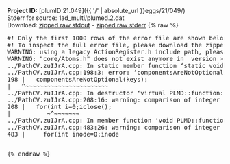 **Project ID:** [plumID:21.049]({{ '/' | absolute_url }}eggs/21/049/)  
Stderr for source:  1ad_multi/plumed.2.dat   
Download: [zipped raw stdout](plumed.2.dat.plumed.stdout.txt.zip) - [zipped raw stderr](plumed.2.dat.plumed.stderr.txt.zip) 
{% raw %}
<pre>
#! Only the first 1000 rows of the error file are shown below
#! To inspect the full error file, please download the zipped raw stderr file above
WARNING: using a legacy ActionRegister.h include path, please use <<#include "core/ActionRegister.h">>
WARNING: "core/Atoms.h" does not exist anymore in  version >=2.10, you should change your code.
../PathCV.zuIJrA.cpp: In static member function ‘static void PLMD::function::PathCV::registerKeywords(PLMD::Keywords&)’:
../PathCV.zuIJrA.cpp:198:3: error: ‘componentsAreNotOptional’ was not declared in this scope
198 |   componentsAreNotOptional(keys);
|   ^~~~~~~~~~~~~~~~~~~~~~~~
../PathCV.zuIJrA.cpp: In destructor ‘virtual PLMD::function::PathCV::~PathCV()’:
../PathCV.zuIJrA.cpp:208:16: warning: comparison of integer expressions of different signedness: ‘int’ and ‘unsigned int’ [-Wsign-compare]
208 |   for(int i=0;i<mw_n_;++i){
|               ~^~~~~~
../PathCV.zuIJrA.cpp: In constructor ‘PLMD::function::PathCV::PathCV(const PLMD::ActionOptions&)’:
../PathCV.zuIJrA.cpp:236:16: warning: comparison of integer expressions of different signedness: ‘int’ and ‘unsigned int’ [-Wsign-compare]
236 |   for(int i=0;i<mw_n_;++i){
|               ~^~~~~~
../PathCV.zuIJrA.cpp:259:11: warning: comparison of integer expressions of different signedness: ‘int’ and ‘unsigned int’ [-Wsign-compare]
259 |       if(i==mw_id_) ifiles[i]->close();
|          ~^~~~~~~~
../PathCV.zuIJrA.cpp: In member function ‘void PLMD::function::PathCV::generatePath()’:
../PathCV.zuIJrA.cpp:483:26: warning: comparison of integer expressions of different signedness: ‘int’ and ‘unsigned int’ [-Wsign-compare]
483 |     for(int inode=0;inode<nnodes;inode++){
|                     ~~~~~^~~~~~~
../PathCV.zuIJrA.cpp: In member function ‘void PLMD::function::PathCV::readMultipleWalkers()’:
../PathCV.zuIJrA.cpp:941:16: warning: comparison of integer expressions of different signedness: ‘int’ and ‘unsigned int’ [-Wsign-compare]
941 |   for(int i=0;i<mw_n_;++i){
|               ~^~~~~~
../PathCV.zuIJrA.cpp:942:9: warning: comparison of integer expressions of different signedness: ‘int’ and ‘unsigned int’ [-Wsign-compare]
942 |     if(i==mw_id_) continue;
|        ~^~~~~~~~
../PathCV.zuIJrA.cpp:957:5: error: invalid use of incomplete type ‘class PLMD::Communicator’
957 |     comm.Barrier();
|     ^~~~
In file included from /home/runner/opt/include/plumed/function/../core/../tools/OFile.h:25,
from /home/runner/opt/include/plumed/function/../core/../tools/Log.h:25,
from /home/runner/opt/include/plumed/function/../core/Action.h:30,
from /home/runner/opt/include/plumed/function/../core/ActionWithValue.h:25,
from /home/runner/opt/include/plumed/function/Function.h:25,
from ../PathCV.zuIJrA.cpp:22:
/home/runner/opt/include/plumed/function/../core/../tools/FileBase.h:29:7: note: forward declaration of ‘class PLMD::Communicator’
29 | class Communicator;
|       ^~~~~~~~~~~~
../PathCV.zuIJrA.cpp:958:5: error: invalid use of incomplete type ‘class PLMD::Communicator’
958 |     multi_sim_comm.Barrier();
|     ^~~~~~~~~~~~~~
/home/runner/opt/include/plumed/function/../core/../tools/FileBase.h:29:7: note: forward declaration of ‘class PLMD::Communicator’
29 | class Communicator;
|       ^~~~~~~~~~~~
terminate called after throwing an instance of 'PLMD::Plumed::ExceptionError'
what():
(core/PlumedMain.cpp:1502) void PLMD::PlumedMain::load(const std::string&)
An error happened while executing command env PLUMED_ROOT='/home/runner/opt/lib/plumed' PLUMED_VERSION='2.10.0' PLUMED_HTMLDIR='/home/runner/opt/share/doc/plumed' PLUMED_INCLUDEDIR='/home/runner/opt/include' PLUMED_PROGRAM_NAME='plumed' PLUMED_IS_INSTALLED='yes' "/home/runner/opt/lib/plumed"/scripts/mklib.sh -n -o ./../PathCV.2.10.0.so ../PathCV.cpp

[pkrvm7jw40e0xgp:09690] *** Process received signal ***
[pkrvm7jw40e0xgp:09690] Signal: Aborted (6)
[pkrvm7jw40e0xgp:09690] Signal code:  (-6)
[pkrvm7jw40e0xgp:09690] [ 0] /lib/x86_64-linux-gnu/libc.so.6(+0x45330)[0x7f5378e45330]
[pkrvm7jw40e0xgp:09690] [ 1] /lib/x86_64-linux-gnu/libc.so.6(pthread_kill+0x11c)[0x7f5378e9eb2c]
[pkrvm7jw40e0xgp:09690] [ 2] /lib/x86_64-linux-gnu/libc.so.6(gsignal+0x1e)[0x7f5378e4527e]
[pkrvm7jw40e0xgp:09690] [ 3] /lib/x86_64-linux-gnu/libc.so.6(abort+0xdf)[0x7f5378e288ff]
[pkrvm7jw40e0xgp:09690] [ 4] /lib/x86_64-linux-gnu/libstdc++.so.6(+0xa5ff5)[0x7f53792a5ff5]
[pkrvm7jw40e0xgp:09690] [ 5] /lib/x86_64-linux-gnu/libstdc++.so.6(+0xbb0da)[0x7f53792bb0da]
[pkrvm7jw40e0xgp:09690] [ 6] /lib/x86_64-linux-gnu/libstdc++.so.6(_ZSt10unexpectedv+0x0)[0x7f53792a5a55]
[pkrvm7jw40e0xgp:09690] [ 7] /lib/x86_64-linux-gnu/libstdc++.so.6(+0xa5a6f)[0x7f53792a5a6f]
[pkrvm7jw40e0xgp:09690] [ 8] plumed(+0x146dd)[0x557c30bca6dd]
[pkrvm7jw40e0xgp:09690] [ 9] /lib/x86_64-linux-gnu/libc.so.6(+0x2a1ca)[0x7f5378e2a1ca]
[pkrvm7jw40e0xgp:09690] [10] /lib/x86_64-linux-gnu/libc.so.6(__libc_start_main+0x8b)[0x7f5378e2a28b]
[pkrvm7jw40e0xgp:09690] [11] plumed(+0x15365)[0x557c30bcb365]
[pkrvm7jw40e0xgp:09690] *** End of error message ***
</pre>
{% endraw %}
